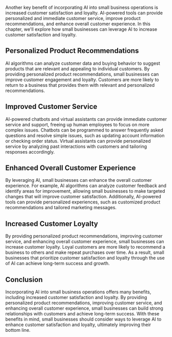

Another key benefit of incorporating AI into small business operations is increased customer satisfaction and loyalty. AI-powered tools can provide personalized and immediate customer service, improve product recommendations, and enhance overall customer experience. In this chapter, we'll explore how small businesses can leverage AI to increase customer satisfaction and loyalty.

Personalized Product Recommendations
------------------------------------

AI algorithms can analyze customer data and buying behavior to suggest products that are relevant and appealing to individual customers. By providing personalized product recommendations, small businesses can improve customer engagement and loyalty. Customers are more likely to return to a business that provides them with relevant and personalized recommendations.

Improved Customer Service
-------------------------

AI-powered chatbots and virtual assistants can provide immediate customer service and support, freeing up human employees to focus on more complex issues. Chatbots can be programmed to answer frequently asked questions and resolve simple issues, such as updating account information or checking order status. Virtual assistants can provide personalized service by analyzing past interactions with customers and tailoring responses accordingly.

Enhanced Overall Customer Experience
------------------------------------

By leveraging AI, small businesses can enhance the overall customer experience. For example, AI algorithms can analyze customer feedback and identify areas for improvement, allowing small businesses to make targeted changes that will improve customer satisfaction. Additionally, AI-powered tools can provide personalized experiences, such as customized product recommendations and tailored marketing messages.

Increased Customer Loyalty
--------------------------

By providing personalized product recommendations, improving customer service, and enhancing overall customer experience, small businesses can increase customer loyalty. Loyal customers are more likely to recommend a business to others and make repeat purchases over time. As a result, small businesses that prioritize customer satisfaction and loyalty through the use of AI can achieve long-term success and growth.

Conclusion
----------

Incorporating AI into small business operations offers many benefits, including increased customer satisfaction and loyalty. By providing personalized product recommendations, improving customer service, and enhancing overall customer experience, small businesses can build strong relationships with customers and achieve long-term success. With these benefits in mind, small businesses should consider ways to leverage AI to enhance customer satisfaction and loyalty, ultimately improving their bottom line.
